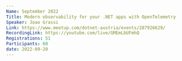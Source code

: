 ```yaml
---
Name: September 2022
Title: Modern observability for your .NET apps with OpenTelemetry
Speaker: Joao Grassi
Link: https://www.meetup.com/dotnet-austria/events/287926629/
RecordingLink: https://youtube.com/live/GMEmLbUFmhQ
Registrations: 51
Participants: 60
date: 2022-09-20
---
```

